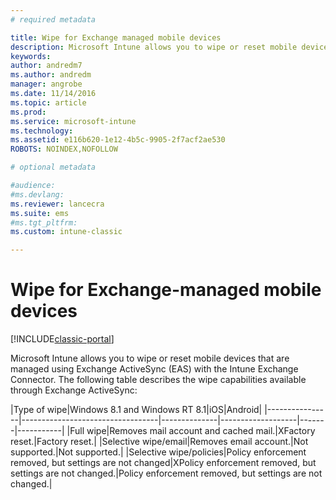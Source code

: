 ```yaml
---
# required metadata

title: Wipe for Exchange managed mobile devices 
description: Microsoft Intune allows you to wipe or reset mobile devices that are managed using Exchange ActiveSync (EAS) with the Intune Exchange Connector
keywords:
author: andredm7
ms.author: andredm
manager: angrobe
ms.date: 11/14/2016
ms.topic: article
ms.prod:
ms.service: microsoft-intune
ms.technology:
ms.assetid: e116b620-1e12-4b5c-9905-2f7acf2ae530
ROBOTS: NOINDEX,NOFOLLOW

# optional metadata

#audience:
#ms.devlang:
ms.reviewer: lancecra
ms.suite: ems
#ms.tgt_pltfrm:
ms.custom: intune-classic

---
```



# Wipe for Exchange-managed mobile devices

[!INCLUDE[classic-portal](../includes/classic-portal.md)]

Microsoft Intune allows you to wipe or reset mobile devices that are managed using Exchange ActiveSync (EAS) with the Intune Exchange Connector. The following table describes the wipe capabilities available through Exchange ActiveSync:


|Type of wipe|Windows 8.1 and Windows RT 8.1|iOS|Android|
|----------------|----------------------------------|--------------|-------------------|-------|-----------|
|Full wipe|Removes mail account and cached mail.|XFactory reset.|Factory reset.|
|Selective wipe/email|Removes email account.|Not supported.|Not supported.|
|Selective wipe/policies|Policy enforcement removed, but settings are not changed|XPolicy enforcement removed, but settings are not changed.|Policy enforcement removed, but settings are not changed.|

